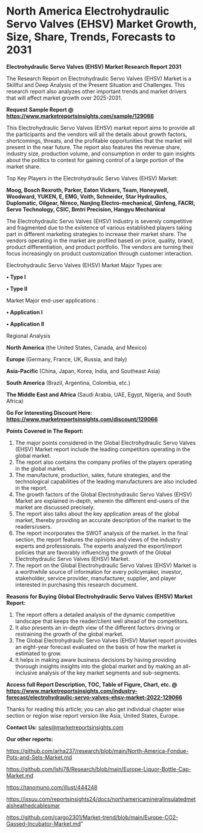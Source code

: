 # North America Electrohydraulic Servo Valves (EHSV) Market Growth, Size, Share, Trends, Forecasts to 2031

<strong>Electrohydraulic Servo Valves (EHSV) Market Research Report 2031</strong>

The Research Report on Electrohydraulic Servo Valves (EHSV) Market is a Skillful and Deep Analysis of the Present Situation and Challenges. This research report also analyzes other important trends and market drivers that will affect market growth over 2025-2031.

<strong>Request Sample Report @ <a href=https://www.marketreportsinsights.com/sample/129066>https://www.marketreportsinsights.com/sample/129066</a></strong>

This Electrohydraulic Servo Valves (EHSV) market report aims to provide all the participants and the vendors will all the details about growth factors, shortcomings, threats, and the profitable opportunities that the market will present in the near future. The report also features the revenue share, industry size, production volume, and consumption in order to gain insights about the politics to contest for gaining control of a large portion of the market share.

Top Key Players in the Electrohydraulic Servo Valves (EHSV) Market:

<strong>Moog, Bosch Rexroth, Parker, Eaton Vickers, Team, Honeywell, Woodward, YUKEN, E, EMG, Voith, Schneider, Star Hydraulics, Duplomatic, Oilgear, Nireco, Nanjing Electro-mechanical, Qinfeng, FACRI, Servo Technology, CSIC, Bmtri Precision, Hangyu Mechanical</strong>

The Electrohydraulic Servo Valves (EHSV) Industry is severely competitive and fragmented due to the existence of various established players taking part in different marketing strategies to increase their market share. The vendors operating in the market are profiled based on price, quality, brand, product differentiation, and product portfolio. The vendors are turning their focus increasingly on product customization through customer interaction.

Electrohydraulic Servo Valves (EHSV) Market Major Types are:

<strong>• Type I

• Type II</strong>

Market Major end-user applications :

<strong>• Application I

• Application II</strong>

Regional Analysis

</u><strong><b>North America</b></strong> (the United States, Canada, and Mexico)

<strong><b>Europe </b></strong>(Germany, France, UK, Russia, and Italy)

<strong><b>Asia-Pacific</b></strong> (China, Japan, Korea, India, and Southeast Asia)

<strong><b>South America</b></strong> (Brazil, Argentina, Colombia, etc.)

<strong><b>The Middle East and Africa</b></strong> (Saudi Arabia, UAE, Egypt, Nigeria, and South Africa)

<strong>Go For Interesting Discount Here: <a href=https://www.marketreportsinsights.com/discount/129066>https://www.marketreportsinsights.com/discount/129066</a></strong>

<strong>Points Covered in The Report:</strong>
<ol>
  <li>The major points considered in the Global Electrohydraulic Servo Valves (EHSV) Market report include the leading competitors operating in the global market.</li>
  <li>The report also contains the company profiles of the players operating in the global market.</li>
  <li>The manufacture, production, sales, future strategies, and the technological capabilities of the leading manufacturers are also included in the report.</li>
  <li>The growth factors of the Global Electrohydraulic Servo Valves (EHSV) Market are explained in-depth, wherein the different end-users of the market are discussed precisely.</li>
  <li>The report also talks about the key application areas of the global market, thereby providing an accurate description of the market to the readers/users.</li>
  <li>The report incorporates the SWOT analysis of the market. In the final section, the report features the opinions and views of the industry experts and professionals. The experts analyzed the export/import policies that are favorably influencing the growth of the Global Electrohydraulic Servo Valves (EHSV) Market.</li>
  <li>The report on the Global Electrohydraulic Servo Valves (EHSV) Market is a worthwhile source of information for every policymaker, investor, stakeholder, service provider, manufacturer, supplier, and player interested in purchasing this research document.</li>
</ol>
<strong>Reasons for Buying Global Electrohydraulic Servo Valves (EHSV) Market Report:</strong>

<ol>
  <li>The report offers a detailed analysis of the dynamic competitive landscape that keeps the reader/client well ahead of the competitors.</li>
  <li>It also presents an in-depth view of the different factors driving or restraining the growth of the global market.</li>
  <li>The Global Electrohydraulic Servo Valves (EHSV) Market report provides an eight-year forecast evaluated on the basis of how the market is estimated to grow.</li>
  <li>It helps in making aware business decisions by having providing thorough insights insights into the global market and by making an all-inclusive analysis of the key market segments and sub-segments.</li>
</ol>
<strong>Access full Report Description, TOC, Table of Figure, Chart, etc. @ <a href=https://www.marketreportsinsights.com/industry-forecast/electrohydraulic-servo-valves-ehsv-market-2022-129066>https://www.marketreportsinsights.com/industry-forecast/electrohydraulic-servo-valves-ehsv-market-2022-129066</a></strong>


Thanks for reading this article; you can also get individual chapter wise section or region wise report version like Asia, United States, Europe.

<strong>Contact Us:</strong>
sales@marketreportsinsights.com

<strong>Our other reports:</strong>

<a href=https://github.com/arha237/research/blob/main/North-America-Fondue-Pots-and-Sets-Market.md>https://github.com/arha237/research/blob/main/North-America-Fondue-Pots-and-Sets-Market.md</a>

<a href=https://github.com/Ishi78/Research/blob/main/Europe-Liquor-Bottle-Cap-Market.md>https://github.com/Ishi78/Research/blob/main/Europe-Liquor-Bottle-Cap-Market.md</a>

<a href=https://tanomuno.com/illust/444248>https://tanomuno.com/illust/444248</a>

<a href=https://issuu.com/reportsinsights24/docs/northamericamineralinsulatedmetalsheathedcablesmar>https://issuu.com/reportsinsights24/docs/northamericamineralinsulatedmetalsheathedcablesmar</a>

<a href=https://github.com/cargo2301/Market-trend/blob/main/Europe-CO2-Gassed-Incubator-Market.md>https://github.com/cargo2301/Market-trend/blob/main/Europe-CO2-Gassed-Incubator-Market.md</a>"
